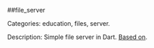 ##file_server

Categories: education, files, server.

Description: Simple file server in Dart.
[Based on](https://www.dartlang.org/articles/io/).



